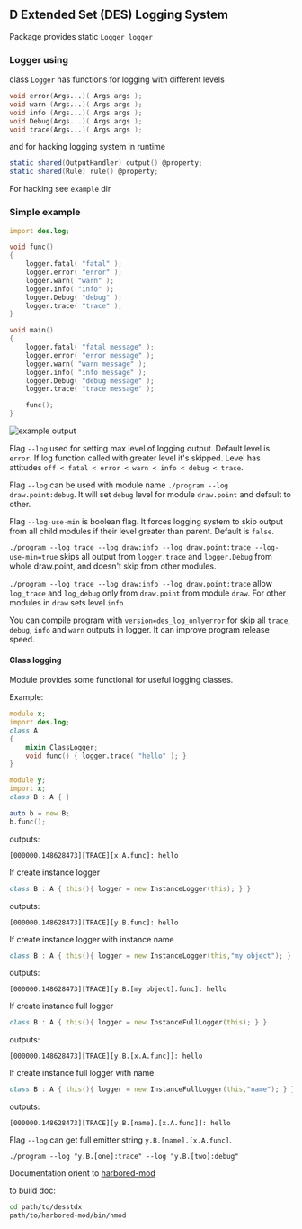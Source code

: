 ## D Extended Set (DES) Logging System

Package provides static `Logger logger`

### Logger using

class `Logger` has functions for logging with different levels

```d
void error(Args...)( Args args );
void warn (Args...)( Args args );
void info (Args...)( Args args );
void Debug(Args...)( Args args );
void trace(Args...)( Args args );
```

and for hacking logging system in runtime

```d
static shared(OutputHandler) output() @property;
static shared(Rule) rule() @property;
```

For hacking see `example` dir

### Simple example

```d
import des.log;

void func()
{
    logger.fatal( "fatal" );
    logger.error( "error" );
    logger.warn( "warn" );
    logger.info( "info" );
    logger.Debug( "debug" );
    logger.trace( "trace" );
}

void main()
{
    logger.fatal( "fatal message" );
    logger.error( "error message" );
    logger.warn( "warn message" );
    logger.info( "info message" );
    logger.Debug( "debug message" );
    logger.trace( "trace message" );

    func();
}
```

![example output](https://github.com/dexset/deslog/example/simple/output.png)

Flag `--log` used for setting max level of logging output.
Default level is `error`. If log function called with greater level it's skipped.
Level has attitudes `off < fatal < error < warn < info < debug < trace`.

Flag `--log` can be used with module name `./program --log draw.point:debug`.
It will set `debug` level for module `draw.point` and default to other.

Flag `--log-use-min` is boolean flag. It forces logging system to skip output from
all child modules if their level greater than parent. Default is `false`.

`./program --log trace --log draw:info --log draw.point:trace --log-use-min=true`
skips all output from `logger.trace` and `logger.Debug` from whole draw.point,
and doesn't skip from other modules.

`./program --log trace --log draw:info --log draw.point:trace` allow `log_trace`
and `log_debug` only from `draw.point` from module `draw`. For other modules in
`draw` sets level `info`

You can compile program with `version=des_log_onlyerror` for skip all
`trace`, `debug`, `info` and `warn` outputs in logger. It can improve program
release speed.

#### Class logging

Module provides some functional for useful logging classes.

Example:

```d
module x;
import des.log;
class A
{
    mixin ClassLogger;
    void func() { logger.trace( "hello" ); }
}
```
```d
module y;
import x;
class B : A { }
```
```d
auto b = new B;
b.func();
```

outputs:
```
[000000.148628473][TRACE][x.A.func]: hello
```

If create instance logger
```d
class B : A { this(){ logger = new InstanceLogger(this); } }
```

outputs:
```
[000000.148628473][TRACE][y.B.func]: hello
```

If create instance logger with instance name
```d
class B : A { this(){ logger = new InstanceLogger(this,"my object"); } }
```

outputs:
```
[000000.148628473][TRACE][y.B.[my object].func]: hello
```

If create instance full logger
```d
class B : A { this(){ logger = new InstanceFullLogger(this); } }
```

outputs:
```
[000000.148628473][TRACE][y.B.[x.A.func]]: hello
```

If create instance full logger with name

```d
class B : A { this(){ logger = new InstanceFullLogger(this,"name"); } }
```

outputs:
```
[000000.148628473][TRACE][y.B.[name].[x.A.func]]: hello
```

Flag `--log` can get full emitter string `y.B.[name].[x.A.func]`.
```
./program --log "y.B.[one]:trace" --log "y.B.[two]:debug"
```


Documentation orient to [harbored-mod](https://github.com/kiith-sa/harbored-mod)

to build doc:
```sh
cd path/to/desstdx
path/to/harbored-mod/bin/hmod
```
